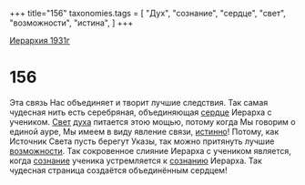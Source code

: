 +++
title="156"
taxonomies.tags = [
"Дух",
"сознание",
"сердце",
"свет",
"возможности",
"истина",
]
+++

[Иерархия 1931г](/agni/19312)

# 156

Эта связь Нас объединяет и творит лучшие следствия. Так самая чудесная нить есть серебряная, объединяющая [сердце](/tags/сердце) Иерарха с учеником. [Свет](/tags/свет) [духа](/tags/Дух) питается этою мощью, потому когда Мы говорим о единой ауре, Мы имеем в виду явление связи, [истинно](/tags/истина)! Потому, как Источник Света пусть берегут Указы, так можно притянуть лучшие [возможности](/tags/возможности). Так сокровенное слияние Иерарха с учеником является, когда [сознание](/tags/сознание) ученика устремляется к [сознанию](/tags/сознание) Иерарха. Так чудесная страница создаётся объединённым сердцем!   

